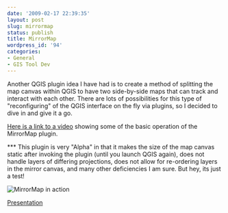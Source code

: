 ```yaml
---
date: '2009-02-17 22:39:35'
layout: post
slug: mirrormap
status: publish
title: MirrorMap
wordpress_id: '94'
categories:
- General
- GIS Tool Dev
---
```


Another QGIS plugin idea I have had is to create a method of splitting the map canvas within QGIS to have two side-by-side maps that can track and interact with each other. There are lots of possibilities for this type of "reconfiguring" of the QGIS interface on the fly via plugins, so I decided to dive in and give it a go.

[Here is a link to a video](http://media.reprojected.com/presentations/Videos/mirrormap/alpha/mirrormap_final.html) showing some of the basic operation of the MirrorMap plugin.

*** This plugin is very "Alpha" in that it makes the size of the map canvas static after invoking the plugin (until you launch QGIS again), does not handle layers of differing projections, does not allow for re-ordering layers in the mirror canvas, and many other deficiencies I am sure. But hey, its just a test!

![MirrorMap in action](http://media.reprojected.com/geoblog/wp-content/uploads/2009/02/mirrormap-300x248.png)

[Presentation](http://media.reprojected.com/presentations/Videos/mirrormap/alpha/mirrormap_final.html)
